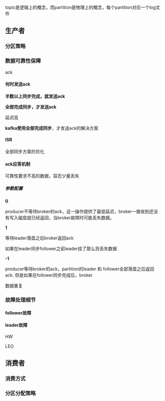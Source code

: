 topic是逻辑上的概念，而partition是物理上的概念，每个partition对应一个log文件



## 生产者

### 分区策略

### 数据可靠性保障

ack

#### 何时发送ack

**半数以上同步完成，就发送ack**



**全部完成同步，才发送ack**

延迟高

**kafka使用全部完成同步**，才发送ack的解决方案



#### ISR

全部同步方案的优化



#### ack应答机制

可靠性要求不高的数据，容忍少量丢失



##### 参数配置

**0**

producer不等待broker的ack，这一操作提供了最低延迟，broker一接收到还没有写入磁盘就已经返回，当broker故障时可能丢失数据。



**1**

等待leader落盘之后broker返回ack

如果在leader同步follower之前leader挂了那么将丢失数据



**-1**

producer等待broker的ack，partition的leader 和 follower全部落盘之后返回ack. 但是如果在follower同步完成后，broker

数据重复



### 故障处理细节



#### follower故障



#### leader故障

HW

LEO



## 消费者



### 消费方式

### 分区分配策略